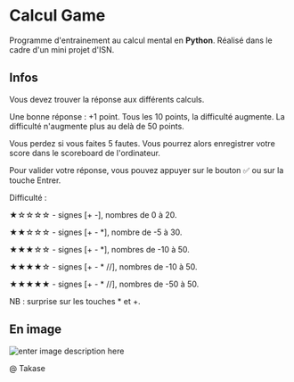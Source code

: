 # Calcul Game

Programme d'entrainement au calcul mental en **Python**. Réalisé dans le cadre d'un mini projet d'ISN.

## Infos
Vous devez trouver la réponse aux différents calculs.

Une bonne réponse : +1 point.
Tous les 10 points, la difficulté augmente.
La difficulté n'augmente plus au delà de 50 points.

Vous perdez si vous faites 5 fautes.
Vous pourrez alors enregistrer votre score dans le scoreboard de l'ordinateur.

Pour valider votre réponse, vous pouvez appuyer sur le bouton ✅ ou sur la touche Entrer.

Difficulté :

★☆☆☆☆ - signes [+  -], nombres de 0 à 20.

★★☆☆☆ - signes [+ - *], nombre de -5 à 30.

★★★☆☆ - signes [+ - *], nombres de -10 à 50.

★★★★☆ - signes [+ - * //], nombres de -10 à 50.

★★★★★ - signes [+ - * //], nombres de -50 à 50.

NB : surprise sur les touches * et +.
## En image

![enter image description here](https://zupimages.net/up/20/08/34sp.png)

@ Takase
